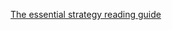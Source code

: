 ---
---
[The essential strategy reading guide](https://docs.google.com/presentation/d/1-Ict4StvDDuVY8xQI70IjrQAq9NHGCmCYUpqCckXkBU/preview?slide=id.p)